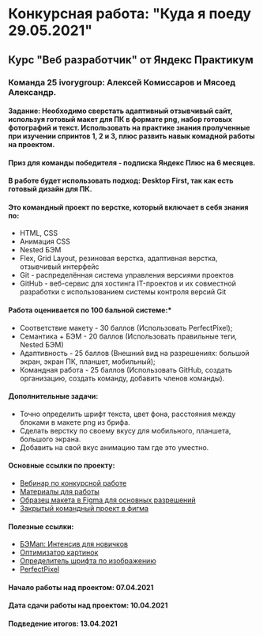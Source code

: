 # Конкурсная работа: "Куда я поеду 29.05.2021"

## Курс "Веб разработчик" от Яндекс Практикум

### Команда 25 ivorygroup: Алексей Комиссаров и Мясоед Александр.

#### Задание: Необходимо сверстать адаптивный отзывчивый сайт, используя готовый макет для ПК в формате png, набор готовых фотографий и текст. Использовать на практике знания пролученные при изучении спринтов 1, 2 и 3, плюс развить навык комадной работы на проектом.

#### Приз для команды победителя - подписка Яндекс Плюс на 6 месяцев.

#### В работе будет использовать подход: Desktop First, так как есть готовый дизайн для ПК.

#### Это командный проект по верстке, который включает в себя знания по:
* HTML, CSS
* Анимация CSS
* Nested БЭМ
* Flex, Grid Layout, резиновая верстка, адаптивная верстка, отзывчивый интерфейс
* Git - распределённая система управления версиями проектов
* GitHub - веб-сервис для хостинга IT-проектов и их совместной разработки с использованием системы контроля версий Git

#### Работа оценивается по 100 бальной системе:*
* Соответствие макету - 30 баллов (Использовать PerfectPixel);
* Семантика + БЭМ - 20 баллов (Использовать правильные теги, Nested БЭМ)
* Адаптивность - 25 баллов (Внешний вид на разрешениях: большой экран, экран ПК, планшет, мобильный);
* Командная работа - 25 баллов (Использовать GitHub, создать организацию, создать команду, добавить членов команды).

#### Дополнительные задачи:
* Точно определить шрифт текста, цвет фона, расстояния между блоками в макете png из брифа.
* Сделать верстку по своему вкусу для мобильного, планшета, большого экрана.
* Добавить на свой вкус анимацию там где это уместно.


#### Основные ссылки по проекту:
* [Вебинар по конкурсной работе](https://disk.yandex.ru/d/MzWZvFjIgo3OHQ)
* [Материалы для работы](https://disk.yandex.ru/d/BZA2TXjM6c-rnQ)
* [Образец макета в Figma для основных разрешений](https://www.figma.com/file/5S2WSbEFL6awjVWJ0NWL8Q/Sprint-3_-Russia-_-desktop-%2B-mobile?node-id=28503%3A0)
* [Закрытый командный проект в фигма](https://www.figma.com/file/1Yk6L2GjsBCv0ws0zfWk91/kuda-ya-poedu-29-5-20?node-id=0%3A1)

#### Полезные ссылки:
* [БЭМап: Интенсив для новичков](https://www.youtube.com/watch?v=sX8xQrwk6ko)
* [Оптимизатор картинок](https://tinypng.com/)
* [Определитель шрифта по изображению](https://www.whatfontis.com/)
* [PerfectPixel](https://www.welldonecode.com/perfectpixel/)

#### Начало работы над проектом: 07.04.2021
#### Дата сдачи работы над проектом: 10.04.2021
#### Подведение итогов: 13.04.2021
